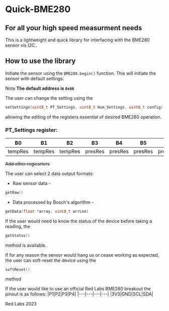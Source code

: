 # Quick-BME280
## For all your high speed measurment needs

This is a lightweight and quick library for interfacing with the BME280 sensor vis I2C..

## How to use the library

Initiate the sensor using the ```BME280.begin()``` function. 
This will initiate the sensor with default settings. 

Note **The default address is ```0x66```** 

The user can change the setting using the 
```c++
setSettings(uint8_t PT_Settings, uint8_t Hum_Settings, uint8_t config)
```
allowing the editing of the registers essential of desired BME280 operation.

### PT_Settings register:
|B0|B1|B2|B3|B4|B5|B6|B7|
|---|---|---|---|---|---|---|---|
|tempRes|tempRes|tempRes|presRes|presRes|presRes|presRes|

~~Add other regiesrters~~

The user can select 2 data output formats:
* Raw sensor data - 
```c++
getRaw()
```

* Data processed by Bosch's algorithm - 
```c++
getData(float *array, uint8_t arrLen)
```
If the user would need to know the status of the device before taking a reading,
the 
```c++
getStatus()
```
method is available.


If for any reason the sensor would hang us or cease working as expected,
the user can soft-reset the device using the
```c++
softReset()
```
method 

If the user would like to use an official Red Labs BME280 breakout 
the pinout is as follows:
|P1|P2|P3|P4|
|---|---|---|---|
|3V3|GND|SCL|SDA|

Red Labs 2023
